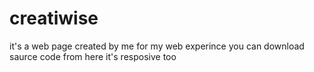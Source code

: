# creatiwise 
it's a web page created by me for my web experince 
you can download saurce code from here 
it's resposive too 

